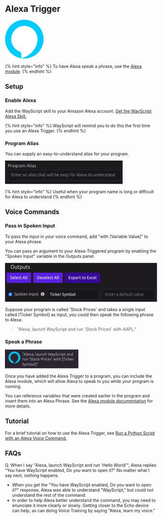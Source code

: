 # Alexa Trigger
![Run your program using an Alexa voice command.](../../.gitbook/assets/alexa_128x128.png)


{% hint style="info" %}
To have Alexa speak a phrase, use the [Alexa module](../modules/alexa.md).
{% endhint %}

## Setup

### Enable Alexa

Add the WayScript skill to your Amazon Alexa account. [Get the WayScript Alexa Skill.](https://www.amazon.com/gp/product/B07QXXG32B)

{% hint style="info" %}
WayScript will remind you to do this the first time you use an Alexa Trigger.
{% endhint %}

### Program Alias

You can supply an easy-to-understand alias for your program.

![](../../.gitbook/assets/screen-shot-2019-07-15-at-3.09.16-pm.png)

{% hint style="info" %}
Useful when your program name is long or difficult for Alexa to understand
{% endhint %}

## Voice Commands

### Pass in Spoken Input

To pass the input in your voice command, add "with \[Variable Value\]" to your Alexa phrase.

You can pass an argument to your Alexa-Triggered program by enabling the "Spoken Input" variable in the Outputs panel.

![](../../.gitbook/assets/screen-shot-2019-07-15-at-3.11.21-pm.png)

Suppose your program is called 'Stock Prices' and takes a single input called \[Ticker Symbol\] as input, you could then speak the following phrase to Alexa:

> "Alexa, launch WayScript and run 'Stock Prices' with AAPL."

### Speak a Phrase

![](../../.gitbook/assets/screen-shot-2019-07-15-at-3.12.35-pm.png)

Once you have added the Alexa Trigger to a program, you can include the Alexa module, which will allow Alexa to speak to you while your program is running.

You can reference variables that were created earlier in the program and insert them into an Alexa Phrase. See the [Alexa module documentation](../modules/alexa.md) for more details.

## Tutorial

For a brief tutorial on how to use the Alexa Trigger, see [Run a Python Script with an Alexa Voice Command.](https://wayscript.com/blog_entry/36)

## FAQs

Q. When I say "Alexa, launch WayScript and run 'Hello World'", Alexa replies "You have WayScript enabled, Do you want to open it?" No matter what I say next, nothing happens. 

* When you get the "You have WayScript enabled, Do you want to open it?" response, Alexa was able to understand "WayScript," but could not understand the rest of the command. 
* In order to help Alexa better understand the command, you may need to enunciate it more clearly or slowly. Getting closer to the Echo device can help, as can doing Voice Training by saying "Alexa, learn my voice."



